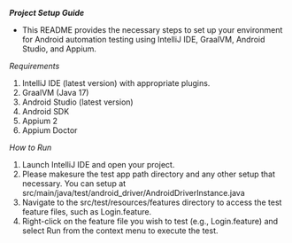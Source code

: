 ***Project Setup Guide***
- This README provides the necessary steps to set up your environment for Android automation testing using IntelliJ IDE, GraalVM, Android Studio, and Appium.


*Requirements*

1. IntelliJ IDE (latest version) with appropriate plugins.
2. GraalVM (Java 17)
3. Android Studio (latest version)
4. Android SDK
5. Appium 2
6. Appium Doctor


*How to Run*
1. Launch IntelliJ IDE and open your project.
2. Please makesure the test app path directory and any other setup that necessary. You can setup at src/main/java/test/android_driver/AndroidDriverInstance.java
3. Navigate to the src/test/resources/features directory to access the test feature files, such as Login.feature.
4. Right-click on the feature file you wish to test (e.g., Login.feature) and select Run from the context menu to execute the test.
